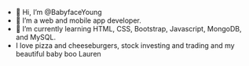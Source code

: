 - 👋 Hi, I’m @BabyfaceYoung
- 👀 I’m a web and mobile app developer.
- 🌱 I’m currently learning HTML, CSS, Bootstrap, Javascript, MongoDB, and MySQL.
- I love pizza and cheeseburgers, stock investing and trading and my beautiful baby boo Lauren

<!---
BabyfaceYoung/BabyfaceYoung is a ✨ special ✨ repository because its `README.md` (this file) appears on your GitHub profile.
You can click the Preview link to take a look at your changes.
--->
